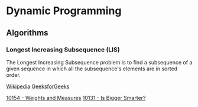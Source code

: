 # Dynamic Programming



## Algorithms

### Longest Increasing Subsequence (LIS)

The Longest Increasing Subsequence problem is to find a subsequence of a given sequence 
in which all the subsequence's elements are in sorted order.

[Wikipedia](https://en.wikipedia.org/wiki/Longest_increasing_subsequence)
[GeeksforGeeks](http://www.geeksforgeeks.org/dynamic-programming-set-3-longest-increasing-subsequence/)

[10154 - Weights and Measures](10154%20-%20Weights%20and%20Measures)
[10131 - Is Bigger Smarter?](10131%20-%20Is%20Bigger%20Smarter?)
